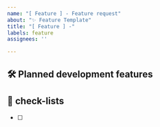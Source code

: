 ```yaml
---
name: "[ Feature ] - Feature request"
about: "✨ Feature Template"
title: "[ Feature ] -"
labels: feature
assignees: ''

---
```


## 🛠️ Planned development features

## 📝 check-lists
- [ ]
